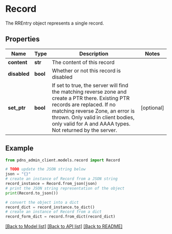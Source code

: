 # Record

The RREntry object represents a single record.

## Properties

Name | Type | Description | Notes
------------ | ------------- | ------------- | -------------
**content** | **str** | The content of this record | 
**disabled** | **bool** | Whether or not this record is disabled | 
**set_ptr** | **bool** | If set to true, the server will find the matching reverse zone and create a PTR there. Existing PTR records are replaced. If no matching reverse Zone, an error is thrown. Only valid in client bodies, only valid for A and AAAA types. Not returned by the server. | [optional] 

## Example

```python
from pdns_admin_client.models.record import Record

# TODO update the JSON string below
json = "{}"
# create an instance of Record from a JSON string
record_instance = Record.from_json(json)
# print the JSON string representation of the object
print(Record.to_json())

# convert the object into a dict
record_dict = record_instance.to_dict()
# create an instance of Record from a dict
record_form_dict = record.from_dict(record_dict)
```
[[Back to Model list]](../README.md#documentation-for-models) [[Back to API list]](../README.md#documentation-for-api-endpoints) [[Back to README]](../README.md)



